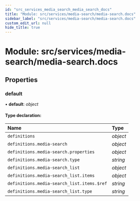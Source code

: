 ```yaml
---
id: "src_services_media_search_media_search_docs"
title: "Module: src/services/media-search/media-search.docs"
sidebar_label: "src/services/media-search/media-search.docs"
custom_edit_url: null
hide_title: true
---
```


# Module: src/services/media-search/media-search.docs

## Properties

### default

• **default**: *object*

#### Type declaration:

Name | Type |
:------ | :------ |
`definitions` | *object* |
`definitions.media-search` | *object* |
`definitions.media-search.properties` | *object* |
`definitions.media-search.type` | *string* |
`definitions.media-search_list` | *object* |
`definitions.media-search_list.items` | *object* |
`definitions.media-search_list.items.$ref` | *string* |
`definitions.media-search_list.type` | *string* |
